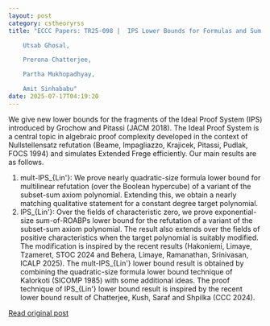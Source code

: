 ```yaml
---
layout: post
category: cstheoryrss
title: "ECCC Papers: TR25-098 |  IPS Lower Bounds for Formulas and Sum of1 ROABPs | 

	Utsab Ghosal, 

	Prerona Chatterjee, 

	Partha Mukhopadhyay, 

	Amit Sinhababu"
date: 2025-07-17T04:19:20
---
```


We give new lower bounds for the fragments of the Ideal Proof System (IPS) introduced by Grochow and Pitassi (JACM 2018). The Ideal Proof System is a central topic in algebraic proof complexity developed in the context of Nullstellensatz refutation (Beame, Impagliazzo, Krajicek, Pitassi, Pudlak, FOCS 1994) and simulates Extended Frege efficiently. Our main results are as follows.
1. mult-IPS\_{Lin'}: We prove nearly quadratic-size formula lower bound for multilinear refutation (over the Boolean hypercube) of a variant of the subset-sum axiom polynomial. Extending this, we obtain a nearly matching qualitative statement for a constant degree target polynomial.
2. IPS\_{Lin'}: Over the fields of characteristic zero, we prove exponential-size sum-of-ROABPs lower bound for the refutation of a variant of the subset-sum axiom polynomial. The result also extends over the fields of positive characteristics when the target polynomial is suitably modified. The modification is inspired by the recent results (Hakoniemi, Limaye, Tzameret, STOC 2024 and Behera, Limaye, Ramanathan, Srinivasan, ICALP 2025).
The mult-IPS\_{Lin'} lower bound result is obtained by combining the quadratic-size formula lower bound technique of Kalorkoti (SICOMP 1985) with some additional ideas. The proof technique of IPS\_{Lin'} lower bound result is inspired by the recent lower bound result of Chatterjee, Kush, Saraf and Shpilka (CCC 2024).

[Read original post](https://eccc.weizmann.ac.il/report/2025/098)
